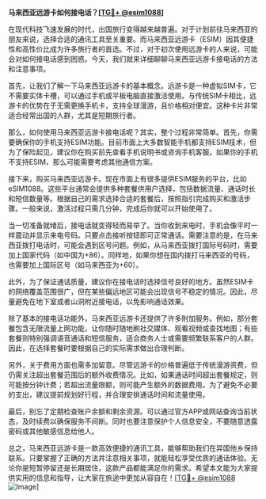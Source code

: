 **马来西亚远游卡如何接电话？[[TG💪+ @esim1088](https://t.me/s/esim1088)]**

在现代科技飞速发展的时代，出国旅行变得越来越普遍。对于计划前往马来西亚的朋友来说，选择合适的通讯工具至关重要。而马来西亚远游卡（ESIM）因其便捷性和高性价比成为许多旅行者的首选。不过，对于初次使用远游卡的人来说，可能会对如何接电话感到困惑。今天，我们就来详细聊聊马来西亚远游卡接电话的方法和注意事项。

首先，让我们了解一下马来西亚远游卡的基本概念。远游卡是一种虚拟SIM卡，它不需要实体卡槽，可以通过手机或平板电脑直接激活使用。与传统SIM卡相比，远游卡的优势在于无需更换手机卡，支持全球漫游，且价格相对便宜。这种卡片非常适合经常出国的人群，尤其是短期旅行者。

那么，如何使用马来西亚远游卡接电话呢？其实，整个过程非常简单。首先，你需要确保你的手机支持ESIM功能。目前市面上大多数智能手机都支持ESIM技术，但为了保险起见，建议你在购买前先查看手机说明书或咨询手机客服。如果你的手机不支持ESIM，那么可能需要考虑其他通信方案。

接下来，购买马来西亚远游卡。现在市面上有很多提供ESIM服务的平台，比如eSIM1088。这些平台通常会提供多种套餐供用户选择，包括数据流量、通话时长和短信数量等。根据自己的需求选择合适的套餐后，按照指引完成购买和激活步骤。一般来说，激活过程只需几分钟，完成后你就可以开始使用了。

当一切准备就绪后，接电话就变得轻而易举了。当你收到来电时，手机会像平时一样震动并显示来电号码。只要点击接听按钮即可正常通话。需要注意的是，在马来西亚拨打电话时，可能会遇到区号问题。例如，从马来西亚拨打国际号码时，需要加上国家代码（如中国为+86）。同样地，如果你想在国内拨打马来西亚的号码，也需要加上国际区号（如马来西亚为+60）。

此外，为了保证通话质量，建议你在接电话时选择信号良好的地方。虽然ESIM卡的网络覆盖范围很广，但在某些偏远地区可能会出现信号不稳定的情况。因此，尽量避免在地下室或者山洞附近接电话，以免影响通话效果。

除了基本的接电话功能外，马来西亚远游卡还提供了许多附加服务。例如，部分套餐包含无限流量上网功能，让你随时随地刷社交媒体、观看视频或查找地图；有些套餐则特别强调语音通话和短信服务，适合商务人士或需要频繁联系客户的人群。因此，在选择套餐时要根据自己的实际需求做出合理判断。

另外，关于费用方面也需多加留意。尽管远游卡的价格普遍低于传统漫游资费，但仍需关注超出套餐范围后的额外收费情况。比如，如果通话时间超出套餐规定，则可能按分钟计费；若超出流量限额，则可能产生额外的数据费用。为了避免不必要的支出，建议提前规划好行程，并合理安排通话时间和流量使用。

最后，别忘了定期检查账户余额和剩余资源。可以通过官方APP或网站查询当前状态，及时续费以确保服务不间断。同时也要注意保护个人信息安全，不要随意透露密码或其他敏感信息给他人。

总之，马来西亚远游卡是一款高效便捷的通讯工具，能够帮助我们在异国他乡保持联系。只要掌握了正确的方法并注意相关事项，就能轻松享受优质的通话体验。无论你是短暂停留还是长期居住，这款产品都能满足你的需求。希望本文能为大家提供实用的信息和指导，让大家在旅途中更加从容自在！[[TG💪+ @esim1088](https://t.me/s/esim1088) ![Image](https://i.postimg.cc/4NQfJmqS/Snipaste-2025-05-13-00-14-12.png)]